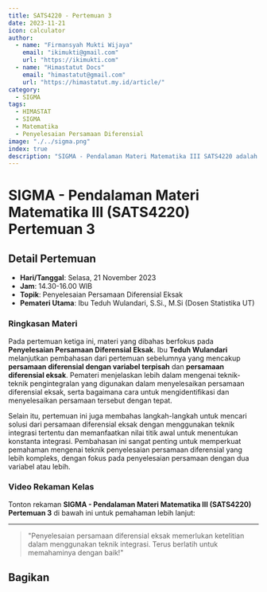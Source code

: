```yaml
--- 
title: SATS4220 - Pertemuan 3
date: 2023-11-21
icon: calculator
author:
  - name: "Firmansyah Mukti Wijaya"
    email: "ikimukti@gmail.com"
    url: "https://ikimukti.com"
  - name: "Himastatut Docs"
    email: "himastatut@gmail.com"
    url: "https://himastatut.my.id/article/"
category:
  - SIGMA
tags:
  - HIMASTAT
  - SIGMA
  - Matematika
  - Penyelesaian Persamaan Diferensial
image: "./../sigma.png"
index: true
description: "SIGMA - Pendalaman Materi Matematika III SATS4220 adalah program untuk memperdalam pemahaman mahasiswa dalam mata kuliah Matematika III, khususnya pada topik Penyelesaian Persamaan Diferensial."
--- 
```


# SIGMA - Pendalaman Materi Matematika III (SATS4220) Pertemuan 3

## Detail Pertemuan

- **Hari/Tanggal**: Selasa, 21 November 2023
- **Jam**: 14.30-16.00 WIB
- **Topik**: Penyelesaian Persamaan Diferensial Eksak
- **Pemateri Utama**: Ibu Teduh Wulandari, S.Si., M.Si (Dosen Statistika UT)

### Ringkasan Materi
Pada pertemuan ketiga ini, materi yang dibahas berfokus pada **Penyelesaian Persamaan Diferensial Eksak**. Ibu **Teduh Wulandari** melanjutkan pembahasan dari pertemuan sebelumnya yang mencakup **persamaan diferensial dengan variabel terpisah** dan **persamaan diferensial eksak**. Pemateri menjelaskan lebih dalam mengenai teknik-teknik pengintegralan yang digunakan dalam menyelesaikan persamaan diferensial eksak, serta bagaimana cara untuk mengidentifikasi dan menyelesaikan persamaan tersebut dengan tepat.

Selain itu, pertemuan ini juga membahas langkah-langkah untuk mencari solusi dari persamaan diferensial eksak dengan menggunakan teknik integrasi tertentu dan memanfaatkan nilai titik awal untuk menentukan konstanta integrasi. Pembahasan ini sangat penting untuk memperkuat pemahaman mengenai teknik penyelesaian persamaan diferensial yang lebih kompleks, dengan fokus pada penyelesaian persamaan dengan dua variabel atau lebih.

### Video Rekaman Kelas
Tonton rekaman **SIGMA - Pendalaman Materi Matematika III (SATS4220) Pertemuan 3** di bawah ini untuk pemahaman lebih lanjut:

<VidStack
  src="https://www.youtube.com/watch?v=lo5IjMcZCY8"
  title="SIGMA - Pendalaman Materi Matematika III (SATS4220) Pertemuan 3"
/>

--- 

> "Penyelesaian persamaan diferensial eksak memerlukan ketelitian dalam menggunakan teknik integrasi. Terus berlatih untuk memahaminya dengan baik!"


## Bagikan
<Share colorful />
<GitContributors />
<GitChangelog />